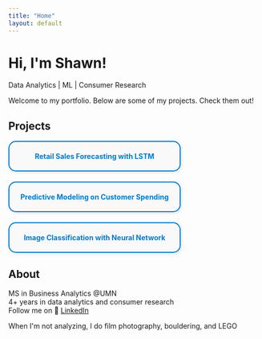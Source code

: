 ```yaml
---
title: "Home"
layout: default
---
```


# Hi, I'm Shawn!
Data Analytics | ML | Consumer Research

Welcome to my portfolio. Below are some of my projects. Check them out!

## Projects

<div style="display: flex; flex-wrap: wrap; gap: 20px;">

  <a href="projects/forecasting/index.md" style="flex:1; min-width:250px; max-width:300px; text-align:center; padding:20px; border:2px solid #007acc; border-radius:15px; background:#f9f9f9; color:#007acc; text-decoration:none; font-weight:bold; box-shadow:2px 2px 6px rgba(0,0,0,0.1);">
    Retail Sales Forecasting with LSTM
  </a>

  <a href="projects/predictive/index.md" style="flex:1; min-width:250px; max-width:300px; text-align:center; padding:20px; border:2px solid #007acc; border-radius:15px; background:#f9f9f9; color:#007acc; text-decoration:none; font-weight:bold; box-shadow:2px 2px 6px rgba(0,0,0,0.1);">
    Predictive Modeling on Customer Spending
  </a>

  <a href="projects/neuralnetwork/index.md" style="flex:1; min-width:250px; max-width:300px; text-align:center; padding:20px; border:2px solid #007acc; border-radius:15px; background:#f9f9f9; color:#007acc; text-decoration:none; font-weight:bold; box-shadow:2px 2px 6px rgba(0,0,0,0.1);">
    Image Classification with Neural Network
  </a>

</div>

  
## About
MS in Business Analytics @UMN  
4+ years in data analytics and consumer research  
Follow me on 🔗 [LinkedIn](https://www.linkedin.com/in/shang-chien-wang/)
  
When I'm not analyzing, I do film photography, bouldering, and LEGO  
